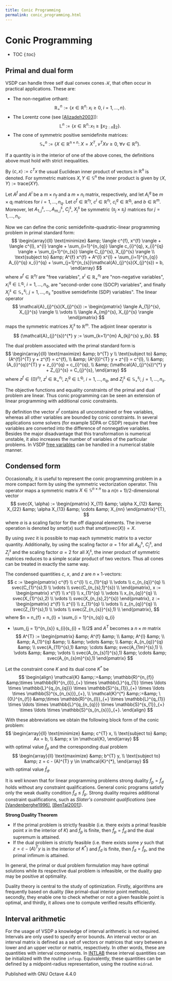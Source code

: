 ```yaml
---
title: Conic Programming
permalink: conic_programming.html
---
```


# Conic Programming


* TOC
{:toc}


## Primal and dual form

VSDP can handle three self dual convex cones $\mathcal{K}$, that often occur
in practical applications.  These are:

* The non-negative orthant:
  $$
  \mathbb{R}^{n}_{+} := \{ x \in \mathbb{R}^{n} \colon\; x_{i} \geq 0,
  \; i = 1, \ldots, n \}.
  $$
* The Lorentz cone (see
  [[Alizadeh2003]](https://vsdp.github.io/references.html#Alizadeh2003)):
  $$
  \mathbb{L}^{n} := \{ x \in \mathbb{R}^{n} \colon x_{1} \geq \|x_{2:n}\|_{2}\}.
  $$
* The cone of symmetric positive semidefinite matrices:
  $$
  \mathbb{S}^{n}_{+} := \left\{ X \in \mathbb{R}^{n \times n} \colon\;
  X = X^{T},\; v^{T} X v \geq 0,\; \forall v \in \mathbb{R}^{n} \right\}.
  $$


If a quantity is in the interior of one of the above cones, the definitions
above must hold with strict inequalities.

By $\langle c, x \rangle := c^{T} x$ the usual Euclidean inner product of
vectors in $\mathbb{R}^{n}$ is denoted.  For symmetric matrices
$X, Y \in \mathbb{S}^{n}$ the inner product is given by
$\langle X,Y \rangle := \text{trace}(XY)$.

Let $A^{f}$ and $A^{l}$ be a $m \times n_{f}$ and a $m \times n_{l}$ matrix,
respectively, and let $A_{i}^{q}$ be $m \times q_{i}$ matrices for
$i = 1,\ldots,n_{q}$.  Let $c^{f} \in \mathbb{R}^{n_{f}}$,
$c^{l} \in \mathbb{R}^{n_{l}}$, $c_{i}^{q} \in \mathbb{R}^{q_i}$, and
$b \in \mathbb{R}^{m}$.  Moreover, let $A_{1,j}^{s}, \ldots, A_{m,j}^{s}$,
$C_{j}^{s}$, $X_{j}^{s}$ be symmetric $(s_{j} \times s_{j})$ matrices for
$j = 1, \ldots, n_{s}$.

Now we can define the conic semidefinite-quadratic-linear programming
problem in primal standard form:
$$
\begin{array}{ll}
\text{minimize} &amp;
\langle c^{f}, x^{f} \rangle + \langle c^{l}, x^{l} \rangle +
\sum_{i=1}^{n_{q}} \langle c_{i}^{q}, x_{i}^{q} \rangle +
\sum_{j=1}^{n_{s}} \langle C_{j}^{s}, X_{j}^{s} \rangle \\
\text{subject to} &amp;
A^{f} x^{f} + A^{l} x^{l} + \sum_{i=1}^{n_{q}} A_{i}^{q} x_{i}^{q} +
\sum_{j=1}^{n_{s}}\mathcal{A}_{j}^{s}(X_{j}^{s}) = b,
\end{array}
$$
where $x^{f} \in \mathbb{R}^{n_{f}}$ are "free variables",
$x^{l} \in \mathbb{R}^{n_{l}}_{+}$ are "non-negative variables",
$x_{i}^{q} \in \mathbb{L}^{q_i}$, $i = 1, \ldots, n_{q}$, are "second-order
cone (SOCP) variables", and finally $X_{j}^{s} \in \mathbb{S}^{s_{j}}_{+}$,
$j = 1, \ldots, n_{s}$ "positive semidefinite (SDP) variables".  The linear
operator
$$
\mathcal{A}_{j}^{s}(X_{j}^{s}) :=
\begin{pmatrix}
\langle A_{1j}^{s}, X_{j}^{s} \rangle \\
\vdots \\
\langle A_{mj}^{s}, X_{j}^{s} \rangle
\end{pmatrix}
$$
maps the symmetric matrices $X_{j}^{s}$ to $\mathbb{R}^{m}$.  The adjoint
linear operator is
$$
(\mathcal{A}_{j}^{s})^{*} y := \sum_{k=1}^{m} A_{kj}^{s} y_{k}.
$$

The dual problem associated with the primal standard form is
$$
\begin{array}{ll}
\text{maximize} &amp; b^{T} y \\
\text{subject to}
&amp; (A^{f})^{T} y + z^{f} = c^{f}, \\
&amp; (A^{l})^{T} y + z^{l} = c^{l}, \\
&amp; (A_{i}^{q})^{T} y + z_{i}^{q} = c_{i}^{q}, \\
&amp; (\mathcal{A}_{j}^{s})^{*} y + Z_{j}^{s} = C_{j}^{s},
\end{array}
$$
where $z^{f} \in \{0\}^{n_{f}}$, $z^{l} \in \mathbb{R}^{n_{l}}_{+}$,
$z_{i}^{q} \in \mathbb{L}^{q_i}$, $i = 1, \ldots, n_{q}$, and
$Z_{j}^{s} \in \mathbb{S}^{s_{j}}_{+}$, $j = 1, \ldots, n_{s}$.

The objective functions and equality constraints of the primal and dual
problem are linear.  Thus conic programming can be seen an extension of linear
programming with additional conic constraints.

By definition the vector $x^{f}$ contains all unconstrained or free
variables, whereas all other variables are bounded by conic constraints.
In several applications some solvers (for example SDPA or CSDP) require that
free variables are converted into the difference of nonnegative variables.
Besides the major disadvantage that this transformation is numerical
unstable, it also increases the number of variables of the particular
problems.  In VSDP [free variables](https://vsdp.github.io/free_variables)
can be handled in a numerical stable manner.

## Condensed form

Occasionally, it is useful to represent the conic programming problem in a
more compact form by using the symmetric vectorization operator.  This
operator maps a symmetric matrix $X \in \mathbb{S}^{n \times n}$ to a
$n(n + 1)/2$-dimensional vector
$$
svec(X, \alpha) :=
\begin{pmatrix}
X_{11} &amp; \alpha X_{12} &amp; X_{22} &amp; \alpha X_{13} &amp; \cdots &amp;  X_{nn}
\end{pmatrix}^{T},
$$
where $\alpha$ is a scaling factor for the off diagonal elements.  The
inverse operation is denoted by $smat(x)$ such that $smat(svec(X)) = X$.

By using $svec$ it is possible to map each symmetric matrix to a vector
quantity.  Additionally, by using the scaling factor $\alpha = 1$ for all
$A_{kj}^{s}$, $C_{j}^{s}$, and $Z_{j}^{s}$ and the scaling factor
$\alpha = 2$ for all $X_{j}^{s}$, the inner product of symmetric matrices
reduces to a simple scalar product of two vectors.  Thus all cones can be
treated in exactly the same way.

The condensed quantities $c$, $x$, and $z$ are $n \times 1$-vectors:
$$
c :=
\begin{pmatrix}
c^{f} \\ c^{l} \\ c_{1}^{q} \\ \vdots \\ c_{n_{q}}^{q} \\
svec(C_{1}^{s},1) \\ \vdots \\ svec(C_{n_{s},1}^{s}) \\
\end{pmatrix},
x :=
\begin{pmatrix}
x^{f} \\ x^{l} \\ x_{1}^{q} \\ \vdots \\ x_{n_{q}}^{q} \\
svec(X_{1}^{s},2) \\ \vdots \\ svec(X_{n_{s},2}^{s})
\end{pmatrix},
z :=
\begin{pmatrix}
z^{f} \\ z^{l} \\ z_{1}^{q} \\ \vdots \\ z_{n_{q}}^{q} \\
svec(Z_{1}^{s},1) \\ \vdots \\ svec(Z_{n_{s}}^{s},1) \\
\end{pmatrix},
$$
where $n = n_{f} + n_{l} + \sum_{i = 1}^{n_{q}} q_{i}
+ \sum_{j = 1}^{n_{s}} s_{i}(s_{i} + 1)/2$ and $A^{T}$ becomes a $n \times m$
matrix
$$
A^{T} :=
\begin{pmatrix}
&amp; A^{f} &amp; \\
&amp; A^{l} &amp; \\
&amp; A_{1}^{q} &amp; \\
&amp; \vdots &amp; \\
&amp; A_{n_{q}}^{q} &amp; \\
svec(A_{11}^{s},1) &amp; \cdots &amp; svec(A_{1m}^{s},1) \\
\vdots &amp; &amp; \vdots \\
svec(A_{n_{s}1}^{s},1) &amp; \cdots &amp; svec(A_{n_{s}m}^{s},1)
\end{pmatrix}
$$

Let the constraint cone $K$ and its dual cone $K^{*}$ be
$$
\begin{align}
\mathcal{K} &amp;:=&amp;
\mathbb{R}^{n_{f}} &amp;\times
\mathbb{R}^{n_{l}}_{+} \times
\mathbb{L}^{q_{1}} \times \ldots \times \mathbb{L}^{q_{n_{q}}} \times
\mathbb{S}^{s_{1}}_{+} \times \ldots \times \mathbb{S}^{s_{n_{s}}}_{+}, \\
\mathcal{K}^{*} &amp;:=&amp;
\{0\}^{n_{f}} &amp;\times
\mathbb{R}^{n_{l}}_{+} \times
\mathbb{L}^{q_{1}} \times \ldots \times \mathbb{L}^{q_{n_{q}}} \times
\mathbb{S}^{s_{1}}_{+} \times \ldots \times \mathbb{S}^{s_{n_{s}}}_{+}.
\end{align}
$$

With these abbreviations we obtain the following block form of the conic
problem:
$$
\begin{array}{ll}
\text{minimize}   &amp; c^{T} x, \\
\text{subject to} &amp; Ax = b, \\
                  &amp; x \in \mathcal{K},
\end{array}
$$
with optimal value $\hat{f}_{p}$ and the corresponding dual problem
$$
\begin{array}{ll}
\text{maximize}   &amp; b^{T} y, \\
\text{subject to} &amp; z = c - (A)^{T} y \in \mathcal{K}^{*},
\end{array}
$$
with optimal value $\hat{f}_{d}$.

It is well known that for linear programming problems strong duality
$\hat{f}_{p} = \hat{f}_{d}$ holds without any constraint qualifications.
General conic programs satisfy only the weak duality condition
$\hat{f}_{d} \leq \hat{f}_{p}$.  Strong duality requires additional
constraint qualifications, such as *Slater's constraint qualifications* (see
[[Vandenberghe1996]](https://vsdp.github.io/references.html#Vandenberghe1996),
[[BenTal2001]](https://vsdp.github.io/references.html#BenTal2001)).

**Strong Duality Theorem**

* If the primal problem is strictly feasible (i.e. there exists a primal
  feasible point $x$ in the interior of $K$) and $\hat{f}_{p}$ is finite,
  then $\hat{f}_{p} = \hat{f}_{d}$ and the dual supremum is attained.
* If the dual problem is strictly feasible (i.e. there exists some $y$ such
  that $z = c - (A)^{T} y$ is in the interior of $K^{*}$) and $\hat{f}_{d}$
  is finite, then $\hat{f}_{d} = \hat{f}_{p}$, and the primal infimum is
  attained.


In general, the primal or dual problem formulation may have optimal solutions
while its respective dual problem is infeasible, or the duality gap may be
positive at optimality.

Duality theory is central to the study of optimization.  Firstly, algorithms
are frequently based on duality (like primal-dual interior point methods),
secondly, they enable one to check whether or not a given feasible point is
optimal, and thirdly, it allows one to compute verified results efficiently.

## Interval arithmetic

For the usage of VSDP a knowledge of interval arithmetic is not required.
Intervals are only used to specify error bounds.  An interval vector or an
interval matrix is defined as a set of vectors or matrices that vary between
a lower and an upper vector or matrix, respectively.  In other words, these
are quantities with interval components.  In
[INTLAB](http://www.ti3.tu-harburg.de/rump/intlab/) these interval quantities
can be initialized with the routine `infsup`.  Equivalently, these quantities
can be defined by a midpoint-radius representation, using the routine
`midrad`.


Published with GNU Octave 4.4.0
